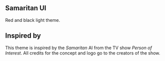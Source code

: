 ## Samaritan UI

Red and black light theme.

## Inspired by
This theme is inspired by the *Samaritan* AI from the TV show *Person of Interest*. All credits for the concept and logo go to the creators of the show.